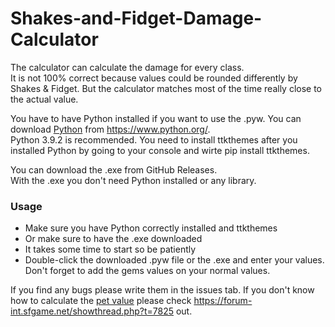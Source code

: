 # Shakes-and-Fidget-Damage-Calculator

The calculator can calculate the damage for every class.  
It is not 100% correct because values could be rounded differently by Shakes & Fidget.   But the calculator matches most of the time really close to the actual value.  

You have to have Python installed if you want to use the .pyw. You can download [Python](https://www.python.org/) from https://www.python.org/.  
Python 3.9.2 is recommended. You need to install ttkthemes after you installed Python by going to your console and wirte pip install ttkthemes.

You can download the .exe from GitHub Releases.  
With the .exe you don't need Python installed or any library.

### Usage
- Make sure you have Python correctly installed and ttkthemes
- Or make sure to have the .exe downloaded
- It takes some time to start so be patiently
- Double-click the downloaded .pyw file or the .exe and enter your values. Don't forget to add the gems values on your normal values.

If you find any bugs please write them in the issues tab.
If you don't know how to calculate the [pet value](https://forum-int.sfgame.net/showthread.php?t=7825) please check https://forum-int.sfgame.net/showthread.php?t=7825 out.
